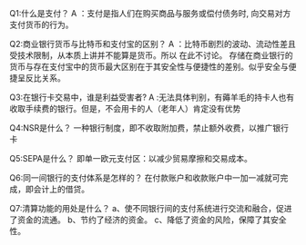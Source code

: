 Q1:什么是支付？
A ：支付是指人们在购买商品与服务或偿付债务时, 向交易对方支付货币的行为。

Q2:商业银行货币与比特币和支付宝的区别？
A ：比特币剧烈的波动、流动性差且受技术限制，从本质上讲并不能算是货币。所以     在此不讨论。
      存储在商业银行的货币与存在支付宝中的货币最大区别在于其安全性与便捷性的差别。似乎安全与便捷呈反比关系。

Q3:在银行卡交易中，谁是利益受害者?
A :无法具体判别，有薅羊毛的持卡人也有收取手续费的银行。但是，不会用卡的人（老年人）肯定没有优势

Q4:NSR是什么？
一种银行制度，即不收取附加费，禁止额外收费，以推广银行卡

Q5:SEPA是什么？
即单一欧元支付区：以减少贸易摩擦和交易成本。

Q6:同一间银行的支付体系是怎样的？
在付款账户和收款账户中一加一减就可完成，即会计上的借贷。

Q7:清算功能的用处是什么？
a、使不同银行间的支付系统进行交流和融合，促进了资金的流通。
b、节约了经济的资金。
c、降低了资金的风险，保障了其安全性。














